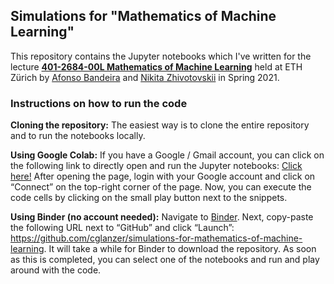 ## Simulations for "Mathematics of Machine Learning"

This repository contains the Jupyter notebooks which I've written for the lecture [**401-2684-00L Mathematics of Machine Learning**](http://www.vvz.ethz.ch/Vorlesungsverzeichnis/lerneinheit.view?lerneinheitId=152806&semkez=2021S&lang=de) held at ETH Zürich by [Afonso Bandeira](https://people.math.ethz.ch/~abandeira/index.html) and [Nikita Zhivotovskii](https://math.ethz.ch/ifor/people.html?u=nzhivotovski) in Spring 2021.


### Instructions on how to run the code

**Cloning the repository:** The easiest way is to clone the entire repository and to run the notebooks locally.

**Using Google Colab:** If you have a Google / Gmail account, you can click on the following link to directly open and run the Jupyter notebooks: [Click here!](https://colab.research.google.com/github/cglanzer/simulations-for-mathematics-of-machine-learning.)
After opening the page, login with your Google account and click on “Connect” on the top-right corner of the page. Now, you can execute the code cells by clicking on the small play button next to the snippets.

**Using Binder (no account needed):** Navigate to [Binder](https://mybinder.org/). Next, copy-paste the following URL next to “GitHub” and click “Launch”: https://github.com/cglanzer/simulations-for-mathematics-of-machine-learning. It will take a while for Binder to download the repository. As soon as this is completed, you can select one of the notebooks and run and play around with the code.
